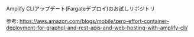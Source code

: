 Amplify CLIアップデート(Fargateデプロイ)のお試しリポジトリ

参考: 
https://aws.amazon.com/blogs/mobile/zero-effort-container-deployment-for-graphql-and-rest-apis-and-web-hosting-with-amplify-cli/